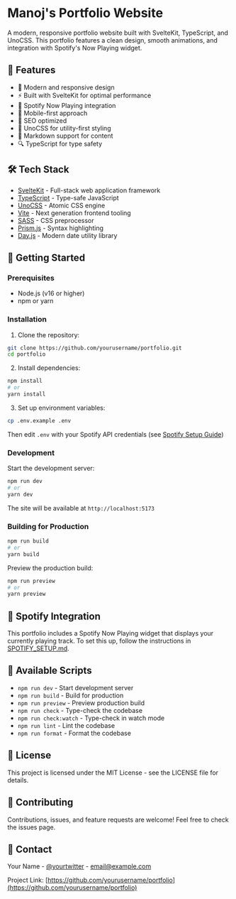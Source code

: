 # Manoj's Portfolio Website

A modern, responsive portfolio website built with SvelteKit, TypeScript, and UnoCSS. This portfolio features a clean design, smooth animations, and integration with Spotify's Now Playing widget.

## 🚀 Features

- 🎨 Modern and responsive design
- ⚡ Built with SvelteKit for optimal performance
- 🎵 Spotify Now Playing integration
- 📱 Mobile-first approach
- 🎯 SEO optimized
- 🎨 UnoCSS for utility-first styling
- 📝 Markdown support for content
- 🔍 TypeScript for type safety

## 🛠️ Tech Stack

- [SvelteKit](https://kit.svelte.dev/) - Full-stack web application framework
- [TypeScript](https://www.typescriptlang.org/) - Type-safe JavaScript
- [UnoCSS](https://unocss.dev/) - Atomic CSS engine
- [Vite](https://vitejs.dev/) - Next generation frontend tooling
- [SASS](https://sass-lang.com/) - CSS preprocessor
- [Prism.js](https://prismjs.com/) - Syntax highlighting
- [Day.js](https://day.js.org/) - Modern date utility library

## 🚀 Getting Started

### Prerequisites

- Node.js (v16 or higher)
- npm or yarn

### Installation

1. Clone the repository:
```bash
git clone https://github.com/yourusername/portfolio.git
cd portfolio
```

2. Install dependencies:
```bash
npm install
# or
yarn install
```

3. Set up environment variables:
```bash
cp .env.example .env
```
Then edit `.env` with your Spotify API credentials (see [Spotify Setup Guide](SPOTIFY_SETUP.md))

### Development

Start the development server:
```bash
npm run dev
# or
yarn dev
```

The site will be available at `http://localhost:5173`

### Building for Production

```bash
npm run build
# or
yarn build
```

Preview the production build:
```bash
npm run preview
# or
yarn preview
```

## 🎵 Spotify Integration

This portfolio includes a Spotify Now Playing widget that displays your currently playing track. To set this up, follow the instructions in [SPOTIFY_SETUP.md](SPOTIFY_SETUP.md).

## 🧰 Available Scripts

- `npm run dev` - Start development server
- `npm run build` - Build for production
- `npm run preview` - Preview production build
- `npm run check` - Type-check the codebase
- `npm run check:watch` - Type-check in watch mode
- `npm run lint` - Lint the codebase
- `npm run format` - Format the codebase

## 📝 License

This project is licensed under the MIT License - see the LICENSE file for details.

## 🤝 Contributing

Contributions, issues, and feature requests are welcome! Feel free to check the issues page.

## 📧 Contact

Your Name - [@yourtwitter](https://twitter.com/yourtwitter) - email@example.com

Project Link: [https://github.com/yourusername/portfolio](https://github.com/yourusername/portfolio)
